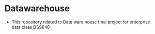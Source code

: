# Datawarehouse
- This repository related to Data ware house final project for enterprise data class DSS640
